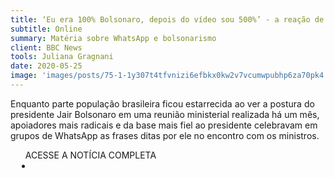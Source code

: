 ```yaml
---
title: ‘Eu era 100% Bolsonaro, depois do vídeo sou 500%’ - a reação de grupos bolsonaristas no WhatsApp à reunião ministerial
subtitle: Online
summary: Matéria sobre WhatsApp e bolsonarismo
client: BBC News
tools: Juliana Gragnani
date: 2020-05-25
image: 'images/posts/75-1-1y307t4tfvnizi6efbkx0kw2v7vcumwpubhp6za70pk4.png'
---
```


Enquanto parte população brasileira ficou estarrecida ao ver a postura do presidente Jair Bolsonaro em uma reunião ministerial realizada há um mês, apoiadores mais radicais e da base mais fiel ao presidente celebravam em grupos de WhatsApp as frases ditas por ele no encontro com os ministros.

<div class="post__share"><ul class="share__list list-reset">ACESSE A NOTÍCIA COMPLETA<li class="share__item" style="margin-left: 10px"><a class="share__link share__facebook" style="background: #fa5657" href="https://www.bbc.com/portuguese/brasil-52801587 
onclick=window.open(this.href, 'pop-up', 'left=20,top=20,width=500,height=500,toolbar=1,resizable=0'); return false;" title="Link" rel="nofollow"><i class="fa-solid fa-link"></i></a></li></ul></div>
<!-- <div class="gallery-box"><div class="gallery"><img src="/clipping/images/example-1.jpg" loading="lazy" alt="Project"><img src="/clipping/images/example-2.jpg" loading="lazy" alt="Project"></div><em>Gallery / <a href="https://www.freepik.com/" target="_blank">Freepic</a></em></div> -->
